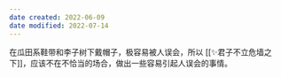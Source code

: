 ```yaml
---
date created: 2022-06-09
date modified: 2022-07-14
---
```


在瓜田系鞋带和李子树下戴帽子，极容易被人误会，所以 [[✨君子不立危墙之下]]，应该不在不恰当的场合，做出一些容易引起人误会的事情。
